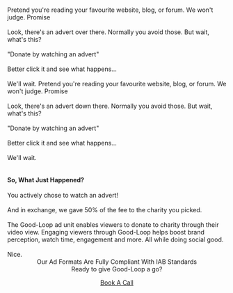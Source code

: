 <!-- Cheap Vertical Space -->
<div class="white-bg" style="height:2em;">
</div>
<!-- End of Cheap Vertical Space -->
<div class="row">
            <div class="col-md-3 offset-md-3">
                <!-- Desktops/Laptops see this text -->
                <span class="gl-font-3 justified font-18px d-none d-sm-block d-md-block">
                    Pretend you're reading your favourite website, blog, or forum. We won't judge. Promise
                    <br>
                    <br>
                    Look, there's an advert over there. Normally you avoid those. <span class="red-font">But wait, what's this?</span>
                    <br>
                    <br>
                    "Donate by watching an advert"
                    <br>
                    <br>
                    Better click it and see what happens...
                    <br>
                    <br>
                    We'll wait.
                </span>
                <!-- End of Desktop/Laptop Text -->
                <!-- Mobile Devices See This text -->
                <span class="gl-font-3 justified font-18px d-none d-block d-sm-none d-md-none">
                    Pretend you're reading your favourite website, blog, or forum. We won't judge. Promise
                    <br>
                    <br>
                    Look, there's an advert down there. Normally you avoid those. <span class="red-font">But wait, what's this?</span>
                    <br>
                    <br>
                    "Donate by watching an advert"
                    <br>
                    <br>
                    Better click it and see what happens...
                    <br>
                    <br>
                    We'll wait.
                </span>
                <!-- End of Mobile Devices text -->
                <div class="row">
                    <div class="col-md-12 fit-width appear-after-click" id="appear-after-click">
                        <!-- Cheap Vertical Space -->
                        <div class="white-bg" style="height:1em;">
                        </div>
                        <!-- End of Cheap Vertical Space -->
                        <h4 class="gl-font-1 red-font">
                            So, What Just Happened?
                        </h4>
                        <span class="gl-font-3 justified font-18px">
                            You actively chose to watch an advert!
                            <br>
                            <br>
                            And in exchange, we gave 50% of the fee to the charity you picked.
                            <br>
                            <br>
                            The Good-Loop ad unit enables viewers to donate to charity through their video view. Engaging viewers through Good-Loop helps boost   brand perception, watch time, engagement and more. All while doing social good.   
                            <br>
                            <br>
                            Nice.
                        </span>
                    </div>
                </div>
            </div>
        </div>
        <div class="col-md-3">
            <center>
                <div class='goodloopad' id="goodloopad" data-format="medium-rectangle" data-mobile-format="medium-rectangle"></div>
                <script src='//as.good-loop.com/unit.js?gl.variant=brand-funded' async></script>
            <center>
            <div class="row">
                <div class="col-md-12 fit-width">
                    <center>
                        <span class="headliner-text gl-font-1">
                            Our Ad Formats Are Fully Compliant With IAB Standards
                        </span>
                    </center>
                </div>
            </div>
        <div class="row">
            <div class="col-md-12 fit-width">
                <center>
                    <span class="red-font gl-font-2 headliner-text">
                        Ready to give Good-Loop a go?
                    </span>
                </center>
            </div>
        </div>
        <!-- Cheap Vertical Space -->
        <div class="white-bg" style="height:1em;">
        </div>
        <!-- End of Cheap Vertical Space -->
        <div class="row">
            <div class="col-md-12 fit-width">
                <center>
                    <a class="gl-button-link nav-link gl-font-1" href="book-a-call.html" target="_blank">Book A Call</a>
                </center>
            </div>
        </div>
</div>